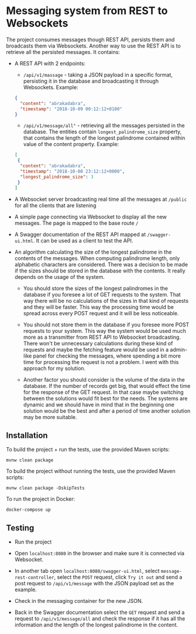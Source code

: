 # Messaging system from REST to Websockets

The project consumes messages though REST API, persists them and broadcasts them via Websockets. 
Another way to use the REST API is to retrieve all the persisted messages. 
It contains:

* A REST API with 2 endpoints:
    * `/api/v1/massage` - taking a JSON payload in a specific format, 
    persisting it in the database and broadcasting it through Websockets. 
    Example:
    
    ```json
    {
      "content": "abrakadabra",
      "timestamp": "2018-10-09 00:12:12+0100"
    }
    ```
    * `/api/v1/message/all"` - retrieving all the messages persisted in the database. 
    The entities contain `longest_palindrome_size` property, 
    that contains the length of the longest palindrome 
    contained within value of the content property. 
    Example:
    ```json
    [
     {   
      "content": "abrakadabra",
      "timestamp": "2018-10-08 23:12:12+0000",
      "longest_palindrome_size": 3
     }
    ]
    ```

* A Websocket server broadcasting real time all the messages 
at `/public` for all the clients that are listening

* A simple page connecting via Websocket to display all the new messages. 
The page is mapped to the base route `/`

* A Swagger documentation of the REST API mapped at `/swagger-ui.html`. 
It can be used as a client to test the API.

* An algorithm calculating the size of the longest palindrome in the contents of the messages.
When computing palindrome length, only alphabetic characters are considered. 
There was a decision to be made if the sizes should be stored in the database with the contents.
It really depends on the usage of the system.

  * You should store the sizes of the longest palindromes in the database if you foresee
  a lot of GET requests to the system. That way there will be no calculations of the sizes
   in that kind of requests and they will be faster. This way the processing time would be spread
   across every POST request and it will be less noticeable.
   
  * You should not store them in the database if you foresee more POST requests to your system. 
  This way the system would be used much more as a transmitter from REST API to Websocket broadcasting. 
  There won't be unnecessary calculations during these kind of requests and maybe the fetching feature
  would be used in a admin-like panel for checking the messages, where spending a bit more time for
  processing the request is not a problem. I went with this approach for my solution. 
  
  * Another factor you should consider is the volume of the data in the database. If the number of records
  get big, that would effect the time for the response of the GET request. In that case maybe switching
  between the solutions would fit best for the needs. The systems are dynamic and we should have in mind
  that in the beginning one solution would be the best and after a period of time another solution may be
  more suitable.
                                      

## Installation

To build the project + run the tests, use the provided Maven scripts:
```   
mvnw clean package
```
To build the project without running the tests, use the provided Maven scripts:
```   
mvnw clean package -DskipTests
```
To run the project in Docker:
```
docker-compose up
```

## Testing

* Run the project

* Open `localhost:8080` in the browser and make sure it is connected via Websocket.

* In another tab open `localhost:8080/swagger-ui.html`, select `message-rest-controller`, 
select the `POST` request, click `Try it out` and send a post request to `/api/v1/message`
 with the JSON payload set as the example.
 
* Check in the messaging container for the new JSON.
 
* Back in the Swagger documentation select the `GET` request and send a request to `/api/v1/message/all` 
 and check the response if it has all the information and the length of the longest palindrome 
 in the content.
